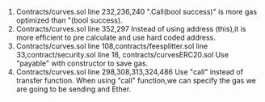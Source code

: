 1. Contracts/curves.sol line 232,236,240
".Call(bool success)" is more gas optimized than "(bool success).
2. Contracts/curves.sol line 352,297
Instead of using address (this),it is more efficient to pre calculate and use hard coded address.
3. Contracts/curves.sol line 108,contracts/feesplitter.sol line 33,contract/security.sol line 18, contracts/curvesERC20.sol
Use "payable" with constructor to save gas.
4. Contracts/curves.sol line 298,308,313,324,486
Use "call" instead of transfer function. When using "call" function,we can specify the gas we are going to be sending and Ether.